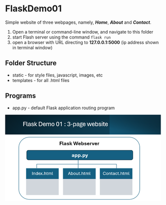 # FlaskDemo01

Simple website of three webpages, namely, **_Home_**, **_About_** and **_Contact_**.

1. Open a terminal or command-line window, and navigate to this folder
1. start Flash server using the command <code>flask run</code>
1. open a browser with URL directing to **127.0.0.1:5000** (ip address shown in terminal window)

## Folder Structure

- static - for style files, javascript, images, etc
- templates - for all .html files

## Programs

- app.py - default Flask application routing program

<img src="/docs/flaskdemo01.png">
